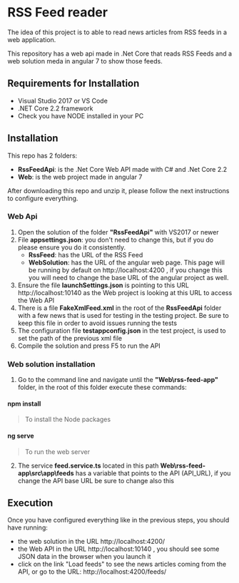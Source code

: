 # RSS Feed reader

The idea of this project is to able to read news articles from RSS feeds in a web application.

This repository has a web api made in .Net Core that reads RSS Feeds and a web solution meda in angular 7 to show those feeds.

## Requirements for Installation
- Visual Studio 2017 or VS Code
- .NET Core 2.2 framework
- Check you have NODE installed in your PC

## Installation
This repo has 2 folders:
- __RssFeedApi__: is the .Net Core Web API made with C# and .Net Core 2.2
- __Web__: is the web project made in angular 7 

After downloading this repo and unzip it, please follow the next instructions to configure everything.

### Web Api
1) Open the solution of the folder __"RssFeedApi"__ with VS2017 or newer 
2) File __appsettings.json__: you don't need to change this, but if you do please ensure you do it consistently.
   - __RssFeed__: has the URL of the RSS Feed
   - __WebSolution__: has the URL of the angular web page. This page will be running by default on http://localhost:4200 , if you change this you will need to change the base URL of the angular project as well.
3) Ensure the file __launchSettings.json__ is pointing to this URL http://localhost:10140 as the Web project is looking at this URL to access the Web API
4) There is a file __FakeXmlFeed.xml__ in the root of the __RssFeedApi__ folder with a few news that is used for testing in the testing project. Be sure to keep this file in order to avoid issues running the tests
5) The configuration file __testappconfig.json__ in the test project, is used to set the path of the previous xml file
6) Compile the solution and press F5 to run the API

### Web solution installation
1) Go to the command line and navigate until the __"Web\rss-feed-app"__ folder, in the root of this folder execute these commands:

  #### npm install 
  > To install the Node packages
  
  #### ng serve
  > To run the web server
  
2) The service __feed.service.ts__ located in this path __Web\rss-feed-app\src\app\feeds__ has a variable that points to the API (API_URL), if you change the API base URL be sure to change also this

## Execution
Once you have configured everything like in the previous steps, you should have running:
- the web solution in the URL http://localhost:4200/ 
- the Web API in the URL http://localhost:10140 , you should see some JSON data in the browser when you launch it
- click on the link "Load feeds" to see the news articles coming from the API, or go to the URL: http://localhost:4200/feeds/ 

